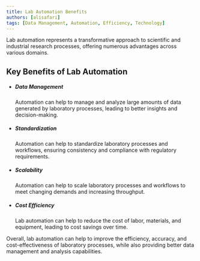 ```yaml
---
title: Lab Automation Benefits
authors: [alisafari]
tags: [Data Management, Automation, Efficiency, Technology]
---
```


Lab automation represents a transformative approach to scientific and industrial research processes, offering numerous advantages across various domains.

<!-- truncate -->

## Key Benefits of Lab Automation

- ##### Data Management
  Automation can help to manage and analyze large amounts of data generated by laboratory processes, leading to better insights and decision-making.

- ##### Standardization
  Automation can help to standardize laboratory processes and workflows, ensuring consistency and compliance with regulatory requirements.

- ##### Scalability
  Automation can help to scale laboratory processes and workflows to meet changing demands and increasing throughput.

- ##### Cost Efficiency
  Lab automation can help to reduce the cost of labor, materials, and equipment, leading to cost savings over time.

Overall, lab automation can help to improve the efficiency, accuracy, and cost-effectiveness of laboratory processes, while also providing better data management and analysis capabilities.
